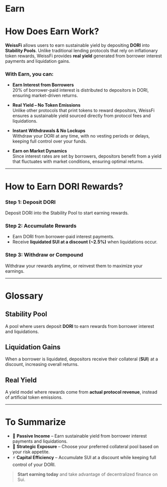 # Earn

# How Does Earn Work?

**WeissFi** allows users to earn sustainable yield by depositing **DORI** into **Stability Pools**. Unlike traditional lending protocols that rely on inflationary token rewards, WeissFi provides **real yield** generated from borrower interest payments and liquidation gains.

### With Earn, you can:

- **Earn Interest from Borrowers**  
  20% of borrower-paid interest is distributed to depositors in DORI, ensuring market-driven returns.

- **Real Yield – No Token Emissions**  
  Unlike other protocols that print tokens to reward depositors, WeissFi ensures a sustainable yield sourced directly from protocol fees and liquidations.

- **Instant Withdrawals & No Lockups**  
  Withdraw your DORI at any time, with no vesting periods or delays, keeping full control over your funds.

- **Earn on Market Dynamics**  
  Since interest rates are set by borrowers, depositors benefit from a yield that fluctuates with market conditions, ensuring optimal returns.

---

# How to Earn DORI Rewards?

### Step 1: Deposit DORI

Deposit DORI into the Stability Pool to start earning rewards.

### Step 2: Accumulate Rewards

- Earn DORI from borrower-paid interest payments.
- Receive **liquidated SUI at a discount (~2.5%)** when liquidations occur.

### Step 3: Withdraw or Compound

Withdraw your rewards anytime, or reinvest them to maximize your earnings.

---

# Glossary

## Stability Pool

A pool where users deposit **DORI** to earn rewards from borrower interest and liquidations.

## Liquidation Gains

When a borrower is liquidated, depositors receive their collateral (**SUI**) at a discount, increasing overall returns.

## Real Yield

A yield model where rewards come from **actual protocol revenue**, instead of artificial token emissions.

---

# To Summarize

- 💸 **Passive Income** – Earn sustainable yield from borrower interest payments and liquidations.  
- 🧠 **Strategic Exposure** – Choose your preferred collateral pool based on your risk appetite.  
- ⚡ **Capital Efficiency** – Accumulate SUI at a discount while keeping full control of your DORI.

> **Start earning today** and take advantage of decentralized finance on Sui.
